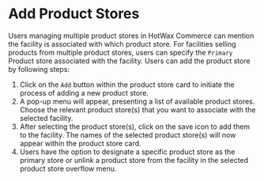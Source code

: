# Add Product Stores

Users managing multiple product stores in HotWax Commerce can mention the facility is associated with which product store. For facilities selling products from multiple product stores, users can specify the `Primary` Product store associated with the facility. Users can add the product store by following steps:

1. Click on the `Add` button within the product store card to initiate the process of adding a new product store.
2. A pop-up menu will appear, presenting a list of available product stores. Choose the relevant product store(s) that you want to associate with the selected facility.
3. After selecting the product store(s), click on the save icon to add them to the facility. The names of the selected product store(s) will now appear within the product store card.
4. Users have the option to designate a specific product store as the primary store or unlink a product store from the facility in the selected product store overflow menu.
